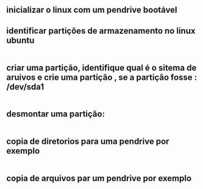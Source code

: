 ## inicializar o linux com um pendrive bootável 

## identificar partições de armazenamento no linux ubuntu
```sudo fdisk -l ou lsblk 
```
## criar uma partição, identifique qual é o sitema de aruivos e crie uma partição , se a partição fosse : /dev/sda1 
```sudo mount /dev/sda1 /mnt/
```
## desmontar uma partição:
```sudo umount <nome da partição criada>
```
## copia de diretorios para uma pendrive por exemplo
```cp -r /mnt/home/user/diretorioXPTO /dev/sdb1/
```
## copia de arquivos par um pendrive por exemplo
```cp /mnt/home/user/arquivoXPTO /dev/sdb1/
